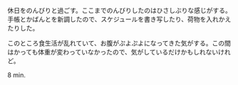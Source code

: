 休日をのんびりと過ごす。ここまでのんびりしたのはひさしぶりな感じがする。手帳とかばんとを新調したので、スケジュールを書き写したり、荷物を入れかえたりした。

このところ食生活が乱れていて、お腹がぷよぷよになってきた気がする。この間はかっても体重が変わっていなかったので、気がしているだけかもしれないけれど。

8 min.
